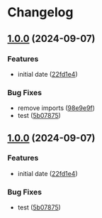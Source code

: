 # Changelog

## [1.0.0](https://github.com/joshuaavalon/mdhs/compare/date-v1.0.0...date-v1.0.0) (2024-09-07)


### Features

* initial date ([22fd1e4](https://github.com/joshuaavalon/mdhs/commit/22fd1e438b84410403f486b9f0691e7658e67d96))


### Bug Fixes

* remove imports ([98e9e9f](https://github.com/joshuaavalon/mdhs/commit/98e9e9f2cd914aa7e5c2409878fa783fe0c15bb7))
* test ([5b07875](https://github.com/joshuaavalon/mdhs/commit/5b0787516569b8078d1e981c90271c3b5ef972e3))

## [1.0.0](https://github.com/joshuaavalon/mdhs/compare/date-v1.0.0...date-v1.0.0) (2024-09-07)


### Features

* initial date ([22fd1e4](https://github.com/joshuaavalon/mdhs/commit/22fd1e438b84410403f486b9f0691e7658e67d96))


### Bug Fixes

* test ([5b07875](https://github.com/joshuaavalon/mdhs/commit/5b0787516569b8078d1e981c90271c3b5ef972e3))
